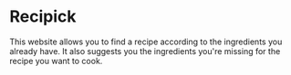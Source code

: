 # Recipick

This website allows you to find a recipe according to the ingredients you already have. It also suggests you the ingredients you're missing for the recipe you want to cook.